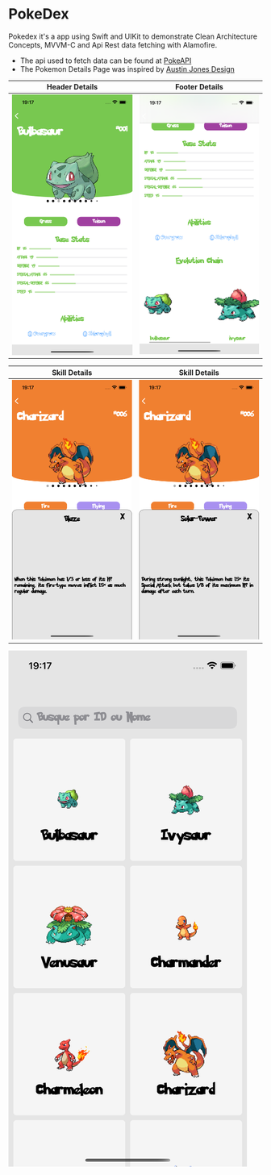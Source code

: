 # PokeDex

Pokedex it's a app using Swift and UIKit to demonstrate Clean Architecture Concepts, MVVM-C and
Api Rest data fetching with Alamofire.

- The api used to fetch data can be found at [PokeAPI](https://pokeapi.co/)
- The Pokemon Details Page was inspired by [Austin Jones Design](https://dribbble.com/shots/5619897-Pok-dex-Gengar)

Header Details|  Footer Details
:-------------------------:|:-------------------------:
![1](/images/1.png) | ![2](/images/2.png)

Skill Details|  Skill Details
:-------------------------:|:-------------------------:
![4](/images/4.png) | ![5](/images/5.png)

![3](/images/3.png)
